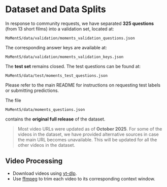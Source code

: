 # Dataset and Data Splits

In response to community requests, we have separated **325 questions** (from 13 short films) into a validation set, located at:

```
MoMentS/data/validation/moments_validation_questions.json
```

The corresponding answer keys are available at:

```
MoMentS/data/validation/moments_validation_keys.json
```

The **test set** remains closed. The test questions can be found at:

```
MoMentS/data/test/moments_test_questions.json
```

Please refer to the main README for instructions on requesting test labels or submitting predictions.

The file

```
MoMentS/data/moments_questions.json
```

contains the **original full release** of the dataset.

> Most video URLs were updated as of **October 2025**. For some of the videos in the dataset, we have provided alternative sources in case the main URL becomes unavailable. This will be updated for all the other videos in the dataset.

## Video Processing

* Download videos using [yt-dlp](https://github.com/yt-dlp/yt-dlp).
* Use [ffmpeg](https://ffmpeg.org/) to trim each video to its corresponding context window.


